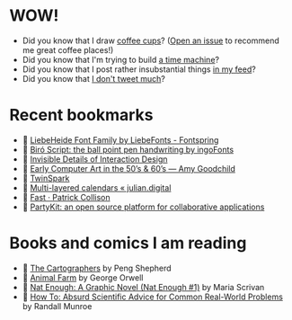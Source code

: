 # WOW!

- Did you know that I draw [coffee cups](https://papercups.mamuso.net/)? ([Open an issue](https://github.com/mamuso/papercups/issues) to recommend me great coffee places!)
- Did you know that I'm trying to build [a time machine](https://github.com/mamuso/fluxcapacitor)?
- Did you know that I post rather insubstantial things [in my feed](https://feed.mamuso.net/)?
- Did you know that [I don't tweet much](https://twitter.com/mamuso)?

# Recent bookmarks

- 👀 [LiebeHeide Font Family by LiebeFonts - Fontspring](https://www.fontspring.com/fonts/liebefonts/liebeheide)
- 👀 [Biró Script: the ball point pen handwriting by ingoFonts](https://www.ingofonts.de/ingofonts/en/iF_BiroScript/iF_BiroScript.html)
- 👀 [Invisible Details of Interaction Design](https://rauno.me/craft/interaction-design)
- 👀 [Early Computer Art in the 50’s & 60’s — Amy Goodchild](https://www.amygoodchild.com/blog/computer-art-50s-and-60s)
- 👀 [TwinSpark](https://twinspark.js.org/)
- 👀 [Multi-layered calendars « julian.digital](https://julian.digital/2023/07/06/multi-layered-calendars/)
- 👀 [Fast · Patrick Collison](https://patrickcollison.com/fast)
- 👀 [PartyKit: an open source platform for collaborative applications](https://partykit.io/)


# Books and comics I am reading

- 📘 [The Cartographers](https://www.goodreads.com/book/show/56224531) by Peng Shepherd
- 📘 [Animal Farm](https://www.goodreads.com/book/show/8349198) by George Orwell
- 📘 [Nat Enough: A Graphic Novel (Nat Enough #1)](https://www.goodreads.com/book/show/45714795) by Maria Scrivan
- 📘 [How To: Absurd Scientific Advice for Common Real-World Problems](https://www.goodreads.com/book/show/43851501) by Randall Munroe

